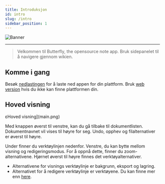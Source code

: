 ```yaml
---
title: Introduksjon
id: intro
slug: /intro
sidebar_position: 1
---
```


![Banner](/img/banner.png)

***

> Velkommen til Butterfly, the opensource note app.
> Bruk sidepanelet til å navigere gjennom wikien.

## Komme i gang

Besøk [nedlastingen](/downloads) for å laste ned appen for din plattform.
Bruk [web version](https://butterfly.linwood.dev) hvis du ikke kan finne plattformen din.

## Hoved visning

εHoved visning](main.png)

Med knappen øverst til venstre, kan du gå tilbake til dokumentlisten. Dokumentnavnet vil vises til høyre for seg. Undo, opphev og filalternativer er øverst til høyre.

Under finner du verktøylinjen nedenfor. Venstre, du kan bytte mellom visning og redigeringsmodus. For å oppnå dette, finner du zoom-alternativene. Hjørnet øverst til høyre finnes det verktøyalternativer.

- Alternativene for visnings verktøylinje er bakgrunn, eksport og lagring.
- Alternativet for å redigere verktøylinje er verktøyene. Du kan finne mer enn [here](background).
